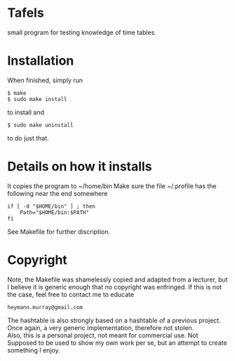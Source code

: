 # Tafels
small program for testing knowledge of time tables

# Installation
When finished, simply run

	$ make
	$ sudo make install

to install and

	$ sudo make uninstall

to do just that.

# Details on how it installs
It copies the program to ~/home/bin
Make sure the file ~/.profile has the following near the end somewhere

	if [ -d "$HOME/bin" ] ; then
		Path="$HOME/bin:$PATH"
	fi

See Makefile for further discription.

# Copyright
Note, the Makefile was shamelessly copied and adapted from a lecturer, but
I believe it is generic enough that no copyright was enfringed.  If 
this is not the case, feel free to contact me to educate
	
	heymann.murray@gmail.com

The hashtable is also strongly based on a hashtable of a previous project.  
Once again, a very generic implementation, therefore not stolen.  
Also, this is a personal project, not meant for commercial use.  Not
Supposed to be used to show my own work per se, but an attempt to create
something I enjoy.  
